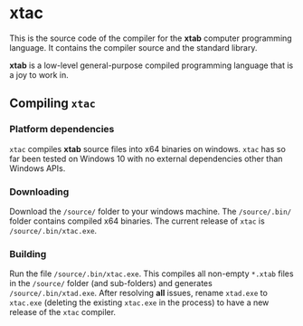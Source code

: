 # xtac
This is the source code of the compiler for the **xtab** computer programming language. It contains the compiler source and the standard library.

**xtab** is a low-level general-purpose compiled programming language that is a joy to work in. 

## Compiling `xtac`

### Platform dependencies
`xtac` compiles **xtab** source files into x64 binaries on windows. `xtac` has so far been tested on Windows 10 with no external dependencies other than Windows APIs.

### Downloading
Download the `/source/` folder to your windows machine. The `/source/.bin/` folder contains compiled x64 binaries. The current release of `xtac` is `/source/.bin/xtac.exe`.

### Building
Run the file `/source/.bin/xtac.exe`. This compiles all non-empty `*.xtab` files in the `/source/` folder (and sub-folders) and generates `/source/.bin/xtad.exe`. After resolving **all** issues, rename `xtad.exe` to `xtac.exe` (deleting the existing `xtac.exe` in the process) to have a new release of the `xtac` compiler.
